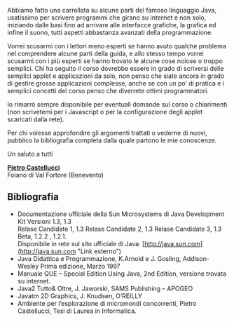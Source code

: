 Abbiamo fatto una carrellata su alcune parti del famoso linguaggio Java, usatissimo per scrivere programmi che girano su internet e non solo, iniziando dalle basi fino ad arrivare alle interfacce grafiche, la grafica ed infine il suono, tutti aspetti abbastanza avanzati della programmazione.

Vorrei scusarmi con i lettori meno esperti se hanno avuto qualche problema nel comprendere alcune parti della guida, e allo stesso tempo vorrei scusarmi con i più esperti se hanno trovato le alcune cose noiose o troppo semplici. Chi ha seguito il corso dovrebbe essere in grado di scriversi delle semplici applet e applicazioni da solo, non penso che siate ancora in grado di gestire grosse applicazioni complesse, anche se con un po’ di pratica e i semplici concetti del corso penso che diverrete ottimi programmatori.

Io rimarrò sempre disponibile per eventuali domande sul corso o chiarimenti (non scrivetemi per i Javascript o per la configurazione degli applet scaricati dalla rete).

Per chi volesse approfondire gli argomenti trattati o vederne di nuovi, pubblico la bibliografia completa dalla quale partono le mie conoscenze.

Un saluto a tutti

**[Pietro Castellucci](mailto:pietro@html.it)**  
Foiano di Val Fortore (Benevento)

  

Bibliografia
------------

  

*   Documentazione ufficiale della Sun Microsystems di Java Development Kit Versioni 1.3, 1.3  
    Relase Candidate 1, 1.3 Relase Candidate 2, 1.3 Relase Candidate 3, 1.3 Beta, 1.2.2 , 1.2.1.  
    Disponibile in rete sul sito ufficiale di Java: [http://java.sun.com](http://java.sun.com "Link esterno")
*   Java Didattica e Programmazione, K.Arnold e J. Gosling, Addison-Wesley Prima edizione, Marzo 1997
*   Manuale QUE – Special Edition Using Java, 2nd Edition, versione trovata su internet.
*   Java2 Tutto& Oltre, J. Jaworski, SAMS Publishing – APOGEO
*   Javatm 2D Graphics, J. Knudsen, O’REILLY
*   Ambiente per l’esplorazione di micromondi concorrenti, Pietro Castellucci, Tesi di Laurea in Informatica.